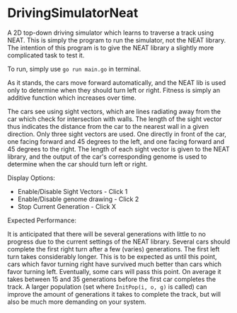# DrivingSimulatorNeat
A 2D top-down driving simulator which learns to traverse a track using NEAT. This is simply the program to run the 
simulator, not the NEAT library. The intention of this program is to give the NEAT library a slightly more complicated
task to test it.

To run, simply use `go run main.go` in terminal.

As it stands, the cars move forward automatically, and the NEAT lib is used only to determine when they should turn left 
or right. Fitness is simply an additive function which increases over time.

The cars see using sight vectors, which are lines radiating away from the car which check for intersection with walls.
The length of the sight vector thus indicates the distance from the car to the nearest wall in a given direction. Only
three sight vectors are used. One directly in front of the car, one facing forward and 45 degrees to the left, and one 
facing forward and 45 degrees to the right. The length of each sight vector is given to the NEAT library, and the output
of the car's corresponding genome is used to determine when the car should turn left or right.

Display Options:
* Enable/Disable Sight Vectors - Click 1
* Enable/Disable genome drawing - Click 2
* Stop Current Generation - Click X

Expected Performance:

It is anticipated that there will be several generations with little to no progress due to the current settings of the
NEAT library. Several cars should complete the first right turn after a few (varies) generations. The first left turn
takes considerably longer. This is to be expected as until this point, cars which favor turning right have survived much
better than cars which favor turning left. Eventually, some cars will pass this point. On average it takes between 15
and 35 generations before the first car completes the track. A larger population (set where `InitPop(i, o, g)` is called)
can improve the amount of generations it takes to complete the track, but will also be much more demanding on your 
system.
